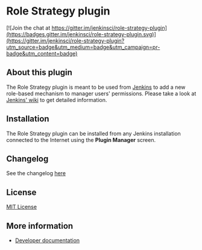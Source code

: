 Role Strategy plugin
====================

[![Join the chat at https://gitter.im/jenkinsci/role-strategy-plugin](https://badges.gitter.im/jenkinsci/role-strategy-plugin.svg)](https://gitter.im/jenkinsci/role-strategy-plugin?utm_source=badge&utm_medium=badge&utm_campaign=pr-badge&utm_content=badge)

About this plugin
-----------------
The Role Strategy plugin is meant to be used from [Jenkins][2] to add a new role-based mechanism to manager users' permissions. Please take a look at [Jenkins' wiki][3] to get detailed information.

Installation
------------
The Role Strategy plugin can be installed from any Jenkins installation connected to the Internet using the **Plugin Manager** screen.

[2]: http://jenkins-ci.org/
[3]: http://wiki.jenkins-ci.org/display/JENKINS/Role+Strategy+Plugin
[4]: https://svn.jenkins-ci.org/trunk/hudson/plugins/role-strategy/
[5]: https://github.com/jenkinsci/role-strategy-plugin
[6]: https://github.com/oleg-nenashev

Changelog
---------

See the changelog [here](https://wiki.jenkins.io/display/JENKINS/Role+Strategy+Plugin#RoleStrategyPlugin-Versionhistory)

License
-------

[MIT License](./LICENSE.md)

More information
----------------

* [Developer documentation](./docs/DEVELOPER.md)
